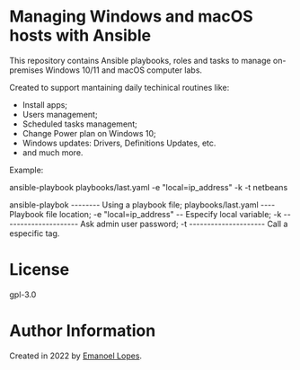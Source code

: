 # Managing Windows and macOS hosts with Ansible

This repository contains Ansible playbooks, roles and tasks to manage on-premises Windows 10/11  and macOS computer labs. 

Created to support mantaining daily techinical routines like: 
- Install apps;
- Users management;
- Scheduled tasks management;
- Change Power plan on Windows 10;
- Windows updates: Drivers, Definitions Updates, etc.
- and much more.

Example:

ansible-playbook playbooks/last.yaml -e "local=ip_address" -k -t netbeans

ansible-playbok --------  Using a playbook file;
playbooks/last.yaml ----  Playbook file location;
-e "local=ip_address" --  Especify local variable;
-k ---------------------  Ask admin user password;
-t ---------------------  Call a especific tag.


# License

gpl-3.0

# Author Information

Created in 2022 by [Emanoel Lopes](http://emanoel.pro.br).
